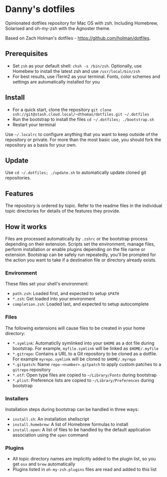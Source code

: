 # Danny's dotfiles #

Opinionated dotfiles repository for Mac OS with zsh. Including Homebrew, Solarised and oh-my-zsh with the Agnoster theme.

Based on Zach Holman's dotfiles - https://github.com/holman/dotfiles.

## Prerequisites ##

- Set `zsh` as your default shell: `chsh -s /bin/zsh`. Optionally, use Homebew to install the latest zsh and use `/usr/local/bin/zsh`
- For best results, use iTerm2 as your terminal. Fonts, color schemes and settings are automatically installed for you

## Install ##

- For a quick start, clone the repository `git clone ssh://git@stash.cloud.local/~dthomas/dotfiles.git ~/.dotfiles`
- Run the bootstrap to install the files `cd ~/.dotfiles; ./bootstrap.sh`
- Restart your terminal

Use `~/.localrc` to configure anything that you want to keep outside of the repository or private. For more than the most basic use, you should fork the repository as a basis for your own.

## Update ##

Use `cd ~/.dotfiles; ./update.sh` to automatically update cloned git repositories.

## Features ##

The repository is ordered by topic. Refer to the readme files in the individual topic directories for details of the features they provide.

## How it works ##

Files are processed automatically by `.zshrc` or the bootstrap process depending on their extension. Scripts set the environment, manage files, perform installation or enable plugins depending on the file name or extension. Bootstrap can be safely run repeatedly, you'll be prompted for the action you want to take if a destination file or directory already exists.

### Environment ###

These files set your shell's environment:

- `path.zsh`: Loaded first, and expected to setup `$PATH`
- `*.zsh`: Get loaded into your environment
- `completion.zsh`: Loaded last, and expected to setup autocomplete

### Files ###

The following extensions will cause files to be created in your home directory:

- `*.symlink`: Automaticlly symlinked into your `$HOME` as a dot file during bootstrap. For example, `myfile.symlink` will be linked as `$HOME/.myfile`
- `*.gitrepo`: Contains a URL to a Git repository to be cloned as a dotfile. For example `myrepo.symlink` will be cloned to `$HOME/.myrepo`
- `*.gitpatch`: Name `repo-<number>.gitpatch` to apply custom patches to a `gitrepo` repository
- `*.otf`: Open type files are copied to `~/Library/Fonts` during bootstrap
- `*.plist`: Preference lists are copied to `~/Library/Preferences` during bootstrap

### Installers ###

Installation steps during bootstrap can be handled in three ways:

- `install.sh`: An installation shellscript
- `install.homebrew`: A list of Homebrew formulas to install
- `install.open`: A list of files to be handled by the default application association using the `open` command

### Plugins ###

- All topic directory names are implicitly added to the plugin list, so you get `osx` and `brew` automatically
- Plugins listed in `oh-my-zsh.plugins` files are read and added to this list

